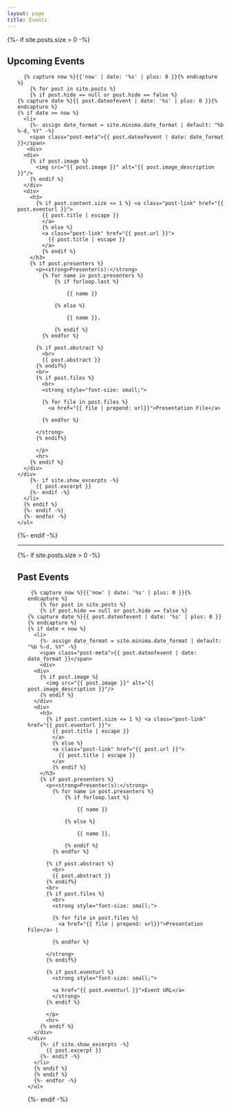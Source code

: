 ```yaml
---
layout: page
title: Events
---
```


<div>


{%- if site.posts.size > 0 -%}
    <h2 class="post-list-heading">Upcoming Events</h2>
    <ul class="post-list">

      {% capture now %}{{'now' | date: '%s' | plus: 0 }}{% endcapture %}
        {% for post in site.posts %}
        {% if post.hide == null or post.hide == false %}
    {% capture date %}{{ post.dateofevent | date: '%s' | plus: 0 }}{% endcapture %}
    {% if date >= now %}
      <li>
        {%- assign date_format = site.minima.date_format | default: "%b %-d, %Y" -%}
        <span class="post-meta">{{ post.dateofevent | date: date_format }}</span>
       <div>
      <div>
        {% if post.image %}
          <img src="{{ post.image }}" alt="{{ post.image_description }}"/>
        {% endif %}
      </div>
      <div>
        <h3>
          {% if post.content.size <= 1 %} <a class="post-link" href="{{ post.eventurl }}">
            {{ post.title | escape }}
            </a>
            {% else %}
            <a class="post-link" href="{{ post.url }}">
              {{ post.title | escape }}
            </a>
            {% endif %}
        </h3>
        {% if post.presenters %}
          <p><strong>Presenter(s):</strong>
            {% for name in post.presenters %}
                {% if forloop.last %}
                
                    {{ name }}
                  
                {% else %}
                  
                    {{ name }},
                  
                {% endif %}
            {% endfor %}
          
          {% if post.abstract %}
            <br>
            {{ post.abstract }}
          {% endif%}
          <br>
          {% if post.files %}
            <br>
            <strong style="font-size: small;">
            
            {% for file in post.files %}
              <a href="{{ file | prepend: url}}">Presentation File</a>

            {% endfor %}
            
          </strong>
          {% endif%}
            
          </p>
          <hr>
        {% endif %}
      </div>
    </div>
        {%- if site.show_excerpts -%}
          {{ post.excerpt }}
        {%- endif -%}
      </li>
      {% endif %}
      {%- endif -%}
      {%- endfor -%}
    </ul>
{%- endif -%}

<hr>

{%- if site.posts.size > 0 -%}
    <h2 class="post-list-heading">Past Events</h2>
    <ul class="post-list">

     {% capture now %}{{'now' | date: '%s' | plus: 0 }}{% endcapture %}
        {% for post in site.posts %}
        {% if post.hide == null or post.hide == false %}
    {% capture date %}{{ post.dateofevent | date: '%s' | plus: 0 }}{% endcapture %}
    {% if date < now %}
      <li>
        {%- assign date_format = site.minima.date_format | default: "%b %-d, %Y" -%}
        <span class="post-meta">{{ post.dateofevent | date: date_format }}</span>
        <div>
      <div>
        {% if post.image %}
          <img src="{{ post.image }}" alt="{{ post.image_description }}"/>
        {% endif %}
      </div>
      <div>
        <h3>
          {% if post.content.size <= 1 %} <a class="post-link" href="{{ post.eventurl }}">
            {{ post.title | escape }}
            </a>
            {% else %}
            <a class="post-link" href="{{ post.url }}">
              {{ post.title | escape }}
            </a>
            {% endif %}
        </h3>
        {% if post.presenters %}
          <p><strong>Presenter(s):</strong>
            {% for name in post.presenters %}
                {% if forloop.last %}
                
                    {{ name }}
                  
                {% else %}
                  
                    {{ name }},
                  
                {% endif %}
            {% endfor %}
          
          {% if post.abstract %}
            <br>
            {{ post.abstract }}
          {% endif%}
          <br>
          {% if post.files %}
            <br>
            <strong style="font-size: small;">
            
            {% for file in post.files %}
              <a href="{{ file | prepend: url}}">Presentation File</a> | 

            {% endfor %}
            
          </strong>
          {% endif%}

          {% if post.eventurl %}
            <strong style="font-size: small;">
          
            <a href="{{ post.eventurl }}">Event URL</a>
            </strong>
          {% endif %}
            
          </p>
          <hr>
        {% endif %}
      </div>
    </div>
        {%- if site.show_excerpts -%}
          {{ post.excerpt }}
        {%- endif -%}
      </li>
      {% endif %}
      {% endif %}
      {%- endfor -%}
    </ul>
{%- endif -%}
</div>